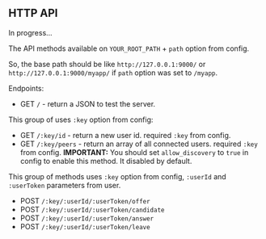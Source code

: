 ## HTTP API

In progress...

The API methods available on `YOUR_ROOT_PATH` + `path` option from config.

So, the base path should be like `http://127.0.0.1:9000/` or `http://127.0.0.1:9000/myapp/` if `path` option was set to `/myapp`.

Endpoints:

* GET `/` - return a JSON to test the server.

This group of    uses `:key` option from config:
* GET `/:key/id` - return a new user id. required `:key` from config.
* GET `/:key/peers` - return an array of all connected users. required `:key` from config. **IMPORTANT:** You should set `allow_discovery` to `true` in config to enable this method. It disabled by default.

This group of methods uses `:key` option from config, `:userId` and `:userToken` parameters from user.
* POST `/:key/:userId/:userToken/offer`
* POST `/:key/:userId/:userToken/candidate`
* POST `/:key/:userId/:userToken/answer`
* POST `/:key/:userId/:userToken/leave`